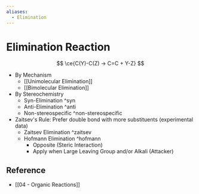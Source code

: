 ```yaml
---
aliases:
  - Elimination
---
```


# Elimination Reaction

$$
\ce{C(Y)-C(Z) -> C=C + Y-Z}
$$

- By Mechanism
  - [[Unimolecular Elimination]]
  - [[Bimolecular Elimination]]
- By Stereochemistry
  - Syn-Elimination ^syn
  - Anti-Elimination ^anti
  - Non-stereospecific ^non-stereospecific
- Zaitsev's Rule: Prefer double bond with more substituents (experimental data)
  - Zaitsev Elimination ^zaitsev
  - Hofmann Elimination ^hofmann
    - Opposite (Steric Interaction)
    - Apply when Large Leaving Group and/or Alkali (Attacker)

## Reference

- [[04 - Organic Reactions]]
